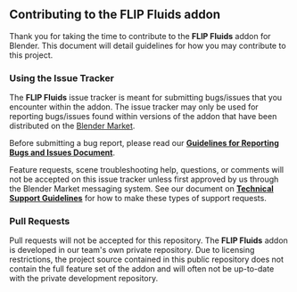 ## Contributing to the FLIP Fluids addon

Thank you for taking the time to contribute to the **FLIP Fluids** addon for Blender. This document will detail guidelines for how you may contribute to this project.

### Using the Issue Tracker

The **FLIP Fluids** issue tracker is meant for submitting bugs/issues that you encounter within the addon. The issue tracker may only be used for reporting bugs/issues found within versions of the addon that have been distributed on the [Blender Market](https://www.blendermarket.com/products/flipfluids).

Before submitting a bug report, please read our [**Guidelines for Reporting Bugs and Issues Document**](https://github.com/rlguy/Blender-FLIP-Fluids/wiki/Guidelines-for-Reporting-Bugs-and-Issues).

Feature requests, scene troubleshooting help, questions, or comments will not be accepted on this issue tracker unless first approved by us through the Blender Market messaging system. See our document on [**Technical Support Guidelines**](https://github.com/rlguy/Blender-FLIP-Fluids/wiki/Technical-Support-Guidelines) for how to make these types of support requests.

### Pull Requests

Pull requests will not be accepted for this repository. The **FLIP Fluids** addon is developed in our team's own private repository. Due to licensing restrictions, the project source contained in this public repository does not contain the full feature set of the addon and will often not be up-to-date with the private development repository.
